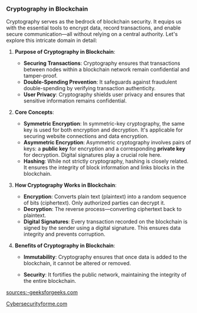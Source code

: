 ### Cryptography in Blockchain


Cryptography serves as the bedrock of blockchain security. It equips us with the essential tools to encrypt data, record transactions, and enable secure communication—all without relying on a central authority. Let's explore this intricate domain in detail:


1. **Purpose of Cryptography in Blockchain**:
   - **Securing Transactions**: Cryptography ensures that transactions between nodes within a blockchain network remain confidential and tamper-proof.
   - **Double-Spending Prevention**: It safeguards against fraudulent double-spending by verifying transaction authenticity.
   - **User Privacy**: Cryptography shields user privacy and ensures that sensitive information remains confidential.


2. **Core Concepts**:
   - **Symmetric Encryption**: In symmetric-key cryptography, the same key is used for both encryption and decryption. It's applicable for securing website connections and data encryption.
   - **Asymmetric Encryption**: Asymmetric cryptography involves pairs of keys: a **public key** for encryption and a corresponding **private key** for decryption. Digital signatures play a crucial role here.
   - **Hashing**: While not strictly cryptography, hashing is closely related. It ensures the integrity of block information and links blocks in the blockchain.


3. **How Cryptography Works in Blockchain**:
   - **Encryption**: Converts plain text (plaintext) into a random sequence of bits (ciphertext). Only authorized parties can decrypt it.
   - **Decryption**: The reverse process—converting ciphertext back to plaintext.
   - **Digital Signatures**: Every transaction recorded on the blockchain is signed by the sender using a digital signature. This ensures data integrity and prevents corruption.




4. **Benefits of Cryptography in Blockchain**:
   - **Immutability**: Cryptography ensures that once data is added to the blockchain, it cannot be altered or removed.

   - **Security**: It fortifies the public network, maintaining the integrity of the entire blockchain.

 
[sources:-geeksforgeeks.com](https://www.geeksforgeeks.org/cryptography-in-blockchain/)


[Cybersecurityforme.com]()
